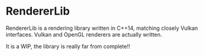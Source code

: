 RendererLib
===========

RendererLib is a rendering library written in C++14, matching closely Vulkan interfaces.
Vulkan and OpenGL renderers are actually written.

It is a WIP, the library is really far from complete!!